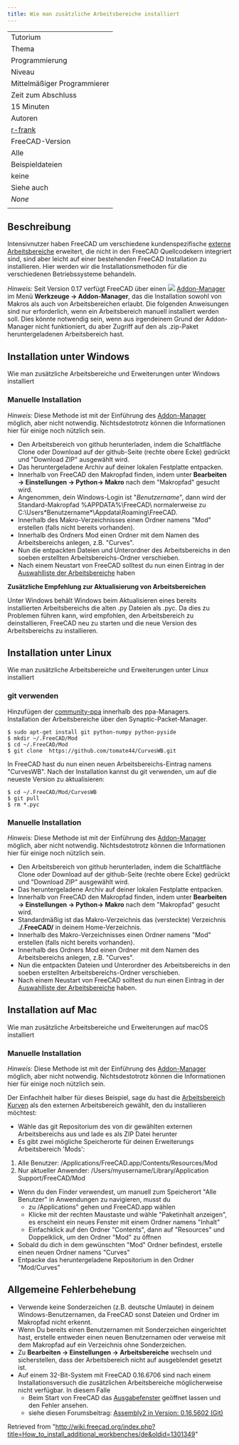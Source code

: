 ```yaml
---
title: Wie man zusätzliche Arbeitsbereiche installiert
---
```

|  |
| --- |
| Tutorium |
| Thema |
| Programmierung |
| Niveau |
| Mittelmäßiger Programmierer |
| Zeit zum Abschluss |
| 15 Minuten |
| Autoren |
| [r-frank](/User:R-Frank "User:R-Frank") |
| FreeCAD-Version |
| Alle |
| Beispieldateien |
| keine |
| Siehe auch |
| *None* |
|  |

## Beschreibung

Intensivnutzer haben FreeCAD um verschiedene kundenspezifische [externe Arbeitsbereiche](/External_workbenches/de "External workbenches/de") erweitert, die nicht in den FreeCAD Quellcodekern integriert sind,
sind aber leicht auf einer bestehenden FreeCAD Installation zu installieren. Hier werden wir die Installationsmethoden für die verschiedenen Betriebssysteme behandeln.

*Hinweis:* Seit Version 0.17 verfügt FreeCAD über einen ![](/images/Std_AddonMgr.svg) [Addon-Manager](/Std_AddonMgr/de "Std AddonMgr/de") im Menü **Werkzeuge → Addon-Manager**, das die Installation sowohl von Makros als auch von Arbeitsbereichen erlaubt. Die folgenden Anweisungen sind nur erforderlich, wenn ein Arbeitsbereich manuell installiert werden soll. Dies könnte notwendig sein, wenn aus irgendeinem Grund der Addon-Manager nicht funktioniert, du aber Zugriff auf den als .zip-Paket heruntergeladenen Arbeitsbereich hast.

## Installation unter Windows

Wie man zusätzliche Arbeitsbereiche und Erweiterungen unter Windows installiert

### Manuelle Installation

*Hinweis:* Diese Methode ist mit der Einführung des [Addon-Manager](/Std_AddonMgr/de "Std AddonMgr/de") möglich, aber nicht notwendig. Nichtsdestotrotz können die Informationen hier für einige noch nützlich sein.

* Den Arbeitsbereich von github herunterladen, indem die Schaltfläche Clone oder Download auf der github-Seite (rechte obere Ecke) gedrückt und "Download ZIP" ausgewählt wird.
* Das heruntergeladene Archiv auf deiner lokalen Festplatte entpacken.
* Innerhalb von FreeCAD den Makropfad finden, indem unter **Bearbeiten → Einstellungen → Python→ Makro** nach dem "Makropfad" gesucht wird.
* Angenommen, dein Windows-Login ist "*Benutzername*", dann wird der Standard-Makropfad %APPDATA%\FreeCAD\ normalerweise zu C:\Users\*Benutzername*\Appdata\Roaming\FreeCAD.
* Innerhalb des Makro-Verzeichnisses einen Ordner namens "Mod" erstellen (falls nicht bereits vorhanden).
* Innerhalb des Ordners Mod einen Ordner mit dem Namen des Arbeitsbereichs anlegen, z.B. "Curves".
* Nun die entpackten Dateien und Unterordner des Arbeitsbereichs in den soeben erstellten Arbeitsbereichs-Ordner verschieben.
* Nach einem Neustart von FreeCAD solltest du nun einen Eintrag in der [Auswahlliste der Arbeitsbereiche](/Std_Workbench/de "Std Workbench/de") haben

**Zusätzliche Empfehlung zur Aktualisierung von Arbeitsbereichen**

Unter Windows behält Windows beim Aktualisieren eines bereits installierten Arbeitsbereichs die alten .py Dateien als .pyc. Da dies zu Problemen führen kann, wird empfohlen, den Arbeitsbereich zu deinstallieren, FreeCAD neu zu starten und die neue Version des Arbeitsbereichs zu installieren.

## Installation unter Linux

Wie man zusätzliche Arbeitsbereiche und Erweiterungen unter Linux installiert

### git verwenden

Hinzufügen der [community-ppa](https://launchpad.net/~freecad-community/+archive/ubuntu/ppa) innerhalb des ppa-Managers.  
Installation der Arbeitsbereiche über den Synaptic-Packet-Manager.

```
$ sudo apt-get install git python-numpy python-pyside
$ mkdir ~/.FreeCAD/Mod
$ cd ~/.FreeCAD/Mod
$ git clone  https://github.com/tomate44/CurvesWB.git

```

In FreeCAD hast du nun einen neuen Arbeitsbereichs-Eintrag namens "CurvesWB". Nach der Installation kannst du git verwenden, um auf die neueste Version zu aktualisieren:

```
$ cd ~/.FreeCAD/Mod/CurvesWB
$ git pull
$ rm *.pyc

```

### Manuelle Installation

*Hinweis:* Diese Methode ist mit der Einführung des [Addon-Manager](/Std_AddonMgr/de "Std AddonMgr/de") möglich, aber nicht notwendig. Nichtsdestotrotz können die Informationen hier für einige noch nützlich sein.

* Den Arbeitsbereich von github herunterladen, indem die Schaltfläche Clone oder Download auf der github-Seite (rechte obere Ecke) gedrückt und "Download ZIP" ausgewählt wird.
* Das heruntergeladene Archiv auf deiner lokalen Festplatte entpacken.
* Innerhalb von FreeCAD den Makropfad finden, indem unter **Bearbeiten → Einstellungen → Python→ Makro** nach dem "Makropfad" gesucht wird.
* Standardmäßig ist das Makro-Verzeichnis das (versteckte) Verzeichnis **./.FreeCAD/** in deinem Home-Verzeichnis.
* Innerhalb des Makro-Verzeichnisses einen Ordner namens "Mod" erstellen (falls nicht bereits vorhanden).
* Innerhalb des Ordners Mod einen Ordner mit dem Namen des Arbeitsbereichs anlegen, z.B. "Curves".
* Nun die entpackten Dateien und Unterordner des Arbeitsbereichs in den soeben erstellten Arbeitsbereichs-Ordner verschieben.
* Nach einem Neustart von FreeCAD solltest du nun einen Eintrag in der [Auswahlliste der Arbeitsbereiche](/Std_Workbench/de "Std Workbench/de") haben.

## Installation auf Mac

Wie man zusätzliche Arbeitsbereiche und Erweiterungen auf macOS installiert

### Manuelle Installation

*Hinweis:* Diese Methode ist mit der Einführung des [Addon-Manager](/Std_AddonMgr/de "Std AddonMgr/de") möglich, aber nicht notwendig. Nichtsdestotrotz können die Informationen hier für einige noch nützlich sein.

Der Einfachheit halber für dieses Beispiel, sage du hast die [Arbeitsbereich Kurven](/Curves_Workbench/de "Curves Workbench/de") als den externen Arbeitsbereich gewählt, den du installieren möchtest:

* Wähle das git Repositorium des von dir gewählten externen Arbeitsbereichs aus und lade es als ZIP Datei herunter
* Es gibt zwei mögliche Speicherorte für deinen Erweiterungs Arbeitsbereich 'Mods':

1. Alle Benutzer: /Applications/FreeCAD.app/Contents/Resources/Mod
2. Nur aktueller Anwender: /Users/myusername/Library/Application Support/FreeCAD/Mod

* Wenn du den Finder verwendest, um manuell zum Speicherort "Alle Benutzer" in Anwendungen zu navigieren, musst du
  + zu /Applications" gehen und FreeCAD.app wählen
  + Klicke mit der rechten Maustaste und wähle "Paketinhalt anzeigen", es erscheint ein neues Fenster mit einem Ordner namens "Inhalt"
  + Einfachklick auf den Ordner "Contents", dann auf "Resources" und Doppelklick, um den Ordner "Mod" zu öffnen
* Sobald du dich in dem gewünschten "Mod" Ordner befindest, erstelle einen neuen Ordner namens "Curves"
* Entpacke das heruntergeladene Repositorium in den Ordner "Mod/Curves"

## Allgemeine Fehlerbehebung

* Verwende keine Sonderzeichen (z.B. deutsche Umlaute) in deinem Windows-Benutzernamen, da FreeCAD sonst Dateien und Ordner im Makropfad nicht erkennt.
* Wenn Du bereits einen Benutzernamen mit Sonderzeichen eingerichtet hast, erstelle entweder einen neuen Benutzernamen oder verweise mit dem Makropfad auf ein Verzeichnis ohne Sonderzeichen.
* Zu **Bearbeiten → Einstellungen → Arbeitsbereiche** wechseln und sicherstellen, dass der Arbeitsbereich nicht auf ausgeblendet gesetzt ist.
* Auf einem 32-Bit-System mit FreeCAD 0.16.6706 sind nach einem Installationsversuch die zusätzlichen Arbeitsbereiche möglicherweise nicht verfügbar. In diesem Falle
  + Beim Start von FreeCAD das [Ausgabefenster](/Report_view/de "Report view/de") geöffnet lassen und den Fehler ansehen.
  + siehe diesen Forumsbeitrag: [Assembly2 in Version: 0.16.5602 (Git)](http://forum.freecadweb.org/viewtopic.php?t=12839#p102933)

Retrieved from "<http://wiki.freecad.org/index.php?title=How_to_install_additional_workbenches/de&oldid=1301349>"